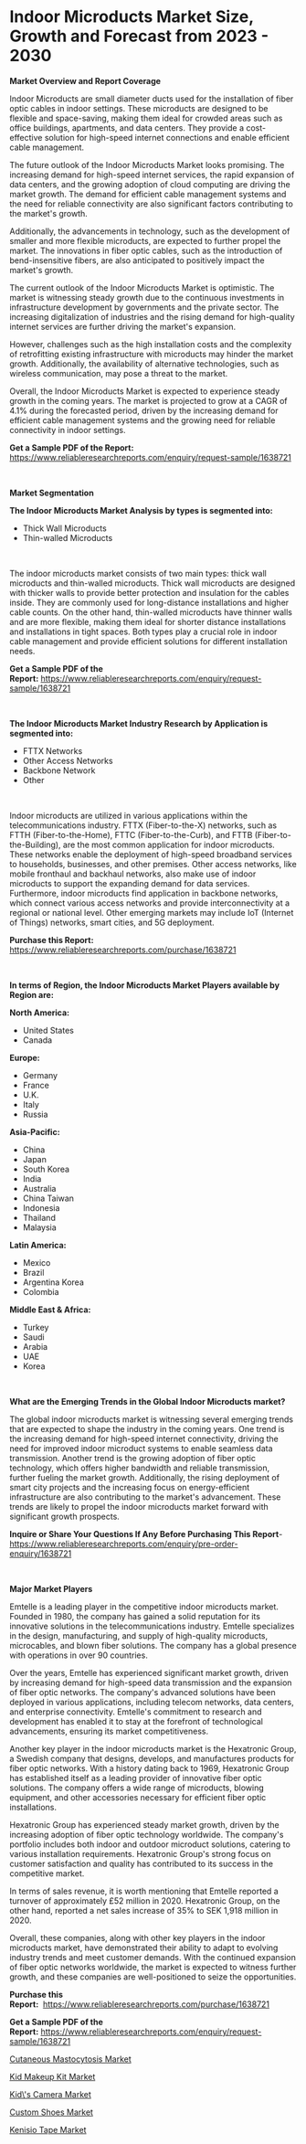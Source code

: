 <p><h1>Indoor Microducts Market Size, Growth and Forecast from 2023 - 2030</h1></p><p><strong>Market Overview and Report Coverage</strong></p>
<p><p>Indoor Microducts are small diameter ducts used for the installation of fiber optic cables in indoor settings. These microducts are designed to be flexible and space-saving, making them ideal for crowded areas such as office buildings, apartments, and data centers. They provide a cost-effective solution for high-speed internet connections and enable efficient cable management.</p><p>The future outlook of the Indoor Microducts Market looks promising. The increasing demand for high-speed internet services, the rapid expansion of data centers, and the growing adoption of cloud computing are driving the market growth. The demand for efficient cable management systems and the need for reliable connectivity are also significant factors contributing to the market's growth.</p><p>Additionally, the advancements in technology, such as the development of smaller and more flexible microducts, are expected to further propel the market. The innovations in fiber optic cables, such as the introduction of bend-insensitive fibers, are also anticipated to positively impact the market's growth.</p><p>The current outlook of the Indoor Microducts Market is optimistic. The market is witnessing steady growth due to the continuous investments in infrastructure development by governments and the private sector. The increasing digitalization of industries and the rising demand for high-quality internet services are further driving the market's expansion.</p><p>However, challenges such as the high installation costs and the complexity of retrofitting existing infrastructure with microducts may hinder the market growth. Additionally, the availability of alternative technologies, such as wireless communication, may pose a threat to the market.</p><p>Overall, the Indoor Microducts Market is expected to experience steady growth in the coming years. The market is projected to grow at a CAGR of 4.1% during the forecasted period, driven by the increasing demand for efficient cable management systems and the growing need for reliable connectivity in indoor settings.</p></p>
<p><strong>Get a Sample PDF of the Report:</strong> <a href="https://www.reliableresearchreports.com/enquiry/request-sample/1638721">https://www.reliableresearchreports.com/enquiry/request-sample/1638721</a></p>
<p>&nbsp;</p>
<p><strong>Market Segmentation</strong></p>
<p><strong>The Indoor Microducts Market Analysis by types is segmented into:</strong></p>
<p><ul><li>Thick Wall Microducts</li><li>Thin-walled Microducts</li></ul></p>
<p>&nbsp;</p>
<p><p>The indoor microducts market consists of two main types: thick wall microducts and thin-walled microducts. Thick wall microducts are designed with thicker walls to provide better protection and insulation for the cables inside. They are commonly used for long-distance installations and higher cable counts. On the other hand, thin-walled microducts have thinner walls and are more flexible, making them ideal for shorter distance installations and installations in tight spaces. Both types play a crucial role in indoor cable management and provide efficient solutions for different installation needs.</p></p>
<p><strong>Get a Sample PDF of the Report:</strong>&nbsp;<a href="https://www.reliableresearchreports.com/enquiry/request-sample/1638721">https://www.reliableresearchreports.com/enquiry/request-sample/1638721</a></p>
<p>&nbsp;</p>
<p><strong>The Indoor Microducts Market Industry Research by Application is segmented into:</strong></p>
<p><ul><li>FTTX Networks</li><li>Other Access Networks</li><li>Backbone Network</li><li>Other</li></ul></p>
<p>&nbsp;</p>
<p><p>Indoor microducts are utilized in various applications within the telecommunications industry. FTTX (Fiber-to-the-X) networks, such as FTTH (Fiber-to-the-Home), FTTC (Fiber-to-the-Curb), and FTTB (Fiber-to-the-Building), are the most common application for indoor microducts. These networks enable the deployment of high-speed broadband services to households, businesses, and other premises. Other access networks, like mobile fronthaul and backhaul networks, also make use of indoor microducts to support the expanding demand for data services. Furthermore, indoor microducts find application in backbone networks, which connect various access networks and provide interconnectivity at a regional or national level. Other emerging markets may include IoT (Internet of Things) networks, smart cities, and 5G deployment.</p></p>
<p><strong>Purchase this Report:</strong>&nbsp; <a href="https://www.reliableresearchreports.com/purchase/1638721">https://www.reliableresearchreports.com/purchase/1638721</a></p>
<p>&nbsp;</p>
<p><strong>In terms of Region, the Indoor Microducts Market Players available by Region are:</strong></p>
<p>
    <p> <strong> North America: </strong>
        <ul>
            <li>United States</li>
            <li>Canada</li>
        </ul>
        </p> 
    <p> <strong> Europe: </strong>
        <ul>
            <li>Germany</li>
            <li>France</li>
            <li>U.K.</li>
            <li>Italy</li>
            <li>Russia</li>
        </ul>
        </p> 
    <p> <strong> Asia-Pacific: </strong>
        <ul>
            <li>China</li>
            <li>Japan</li>
            <li>South Korea</li>
            <li>India</li>
            <li>Australia</li>
            <li>China Taiwan</li>
            <li>Indonesia</li>
            <li>Thailand</li>
            <li>Malaysia</li>
        </ul>
        </p> 
    <p> <strong> Latin America: </strong>
        <ul>
            <li>Mexico</li>
            <li>Brazil</li>
            <li>Argentina Korea</li>
            <li>Colombia</li>
        </ul>
        </p> 
    <p> <strong> Middle East & Africa: </strong>
        <ul>
            <li>Turkey</li>
            <li>Saudi</li>
            <li>Arabia</li>
            <li>UAE</li>
            <li>Korea</li>
        </ul>
    </p>
    </p>
<p>&nbsp;</p>
<p><strong>What are the Emerging Trends in the Global Indoor Microducts market?</strong></p>
<p><p>The global indoor microducts market is witnessing several emerging trends that are expected to shape the industry in the coming years. One trend is the increasing demand for high-speed internet connectivity, driving the need for improved indoor microduct systems to enable seamless data transmission. Another trend is the growing adoption of fiber optic technology, which offers higher bandwidth and reliable transmission, further fueling the market growth. Additionally, the rising deployment of smart city projects and the increasing focus on energy-efficient infrastructure are also contributing to the market's advancement. These trends are likely to propel the indoor microducts market forward with significant growth prospects.</p></p>
<p><strong>Inquire or Share Your Questions If Any Before Purchasing This Report</strong>- <a href="https://www.reliableresearchreports.com/enquiry/pre-order-enquiry/1638721">https://www.reliableresearchreports.com/enquiry/pre-order-enquiry/1638721</a></p>
<p>&nbsp;</p>
<p><strong>Major Market Players</strong></p>
<p><p>Emtelle is a leading player in the competitive indoor microducts market. Founded in 1980, the company has gained a solid reputation for its innovative solutions in the telecommunications industry. Emtelle specializes in the design, manufacturing, and supply of high-quality microducts, microcables, and blown fiber solutions. The company has a global presence with operations in over 90 countries.</p><p>Over the years, Emtelle has experienced significant market growth, driven by increasing demand for high-speed data transmission and the expansion of fiber optic networks. The company's advanced solutions have been deployed in various applications, including telecom networks, data centers, and enterprise connectivity. Emtelle's commitment to research and development has enabled it to stay at the forefront of technological advancements, ensuring its market competitiveness.</p><p>Another key player in the indoor microducts market is the Hexatronic Group, a Swedish company that designs, develops, and manufactures products for fiber optic networks. With a history dating back to 1969, Hexatronic Group has established itself as a leading provider of innovative fiber optic solutions. The company offers a wide range of microducts, blowing equipment, and other accessories necessary for efficient fiber optic installations.</p><p>Hexatronic Group has experienced steady market growth, driven by the increasing adoption of fiber optic technology worldwide. The company's portfolio includes both indoor and outdoor microduct solutions, catering to various installation requirements. Hexatronic Group's strong focus on customer satisfaction and quality has contributed to its success in the competitive market.</p><p>In terms of sales revenue, it is worth mentioning that Emtelle reported a turnover of approximately £52 million in 2020. Hexatronic Group, on the other hand, reported a net sales increase of 35% to SEK 1,918 million in 2020.</p><p>Overall, these companies, along with other key players in the indoor microducts market, have demonstrated their ability to adapt to evolving industry trends and meet customer demands. With the continued expansion of fiber optic networks worldwide, the market is expected to witness further growth, and these companies are well-positioned to seize the opportunities.</p></p>
<p><strong>Purchase this Report:</strong>&nbsp;&nbsp;<a href="https://www.reliableresearchreports.com/purchase/1638721">https://www.reliableresearchreports.com/purchase/1638721</a></p>
<p></p>
<p><strong>Get a Sample PDF of the Report:</strong>&nbsp;<a href="https://www.reliableresearchreports.com/enquiry/request-sample/1638721">https://www.reliableresearchreports.com/enquiry/request-sample/1638721</a></p>
<p><p><a href="https://medium.com/@ewellklocko/cutaneous-mastocytosis-market-size-growth-forecast-2023-2030-925aa610721e">Cutaneous Mastocytosis Market</a></p><p><a href="https://www.linkedin.com/pulse/kid-makeup-kit-market-research-report-provides-thorough-industry/">Kid Makeup Kit Market</a></p><p><a href="https://www.linkedin.com/pulse/kids-camera-market-share-amp-new-trends-analysis/">Kid\'s Camera Market</a></p><p><a href="https://medium.com/@krish.reportprime/custom-shoes-market-size-growth-forecast-2023-2030-ed0d54e29d7a">Custom Shoes Market</a></p><p><a href="https://www.linkedin.com/pulse/kenisio-tape-market-insights-players-forecast-till-2030/">Kenisio Tape Market</a></p></p>
